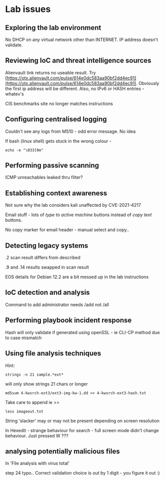 # Lab issues

## Exploring the lab environment

No DHCP on any virtual network other than INTERNET. IP address doesn't validate.

## Reviewing IoC and threat intelligence sources

Alienvault link returns no useable result. Try [https://otx.alienvault.com/pulse/614e0dc583aa90bf2dd4ec91](https://otx.alienvault.com/pulse/614e0dc583aa90bf2dd4ec91). Obviously the first ip address will be different. Also, no IPv6 or HASH entries - whatev's

CIS benchmarks site no longer matches instructions

## Configuring centralised logging

Couldn't see any logs from MS10 - odd error message. No idea

If bash (linux shell) gets stuck in the wrong colour -

`echo -e "\033[0m"`

## Performing passive scanning

ICMP unreachables leaked thru filter?

## Establishing context awareness

Not sure why the lab considers kali unaffected by CVE-2021-4217

Email stuff - lots of *type to active machine* buttons instead of *copy text* buttons.

No copy marker for email header - manual select and copy..

## Detecting legacy systems

.2 scan result differs from described

.9 and .14 results swapped in scan result

EOS details for Debian 12.2 are a bit messed up in the lab instructions

## IoC detection and analysis

Command to add  administrator needs /add not /all

## Performing playbook incident response

Hash will only validate if generated using openSSL - ie CLI-CP method due to case mismatch

## Using file analysis techniques

Hint:

`strings -n 21 sample.*ext*`

will only show strings 21 chars or longer

`md5sum 4-kwsrch-ext3/ext3-img-kw-1.dd >> 4-kwsrch-ext3-hash.txt`

Take care to append ie >>

`less imageout.txt`

String 'slacker' may or may not be present depending on screen resolution

In Hexedit - strange behaviour for search - full screen mode didn't change behaviour. Just pressed W ???

## analysing potentially malicious files

In 'File analysis with virus total'

step 24 typo.. Correct validation choice is out by 1 digit - you figure it out :)

